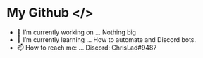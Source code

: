 # My Github </>

- 🔭 I’m currently working on ... Nothing big
- 🌱 I’m currently learning ... How to automate and Discord bots.
- 📫 How to reach me: ... Discord: ChrisLad#9487
